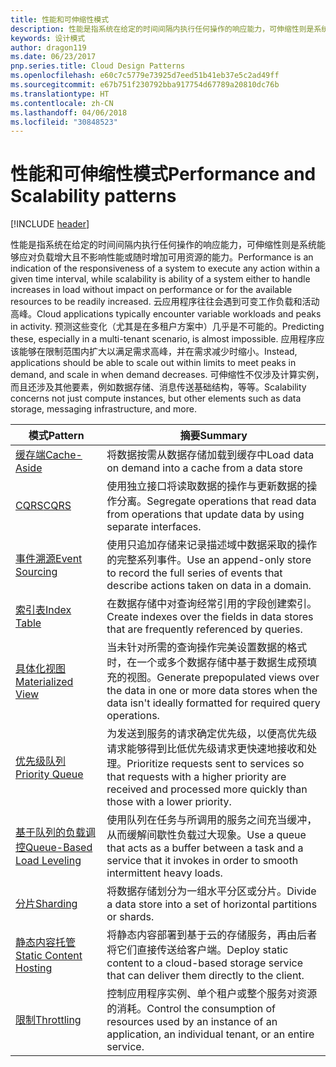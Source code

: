 ```yaml
---
title: 性能和可伸缩性模式
description: 性能是指系统在给定的时间间隔内执行任何操作的响应能力，可伸缩性则是系统能够应对负载增大且不影响性能或随时增加可用资源的能力。 云应用程序往往会遇到可变工作负载和活动高峰。 预测这些变化（尤其是在多租户方案中）几乎是不可能的。 应用程序应该能够在限制范围内扩大以满足需求高峰，并在需求减少时缩小。 可伸缩性不仅涉及计算实例，而且还涉及其他要素，例如数据存储、消息传送基础结构，等等。
keywords: 设计模式
author: dragon119
ms.date: 06/23/2017
pnp.series.title: Cloud Design Patterns
ms.openlocfilehash: e60c7c5779e73925d7eed51b41eb37e5c2ad49ff
ms.sourcegitcommit: e67b751f230792bba917754d67789a20810dc76b
ms.translationtype: HT
ms.contentlocale: zh-CN
ms.lasthandoff: 04/06/2018
ms.locfileid: "30848523"
---
```

# <a name="performance-and-scalability-patterns"></a><span data-ttu-id="0f6b6-108">性能和可伸缩性模式</span><span class="sxs-lookup"><span data-stu-id="0f6b6-108">Performance and Scalability patterns</span></span>

[!INCLUDE [header](../../_includes/header.md)]

<span data-ttu-id="0f6b6-109">性能是指系统在给定的时间间隔内执行任何操作的响应能力，可伸缩性则是系统能够应对负载增大且不影响性能或随时增加可用资源的能力。</span><span class="sxs-lookup"><span data-stu-id="0f6b6-109">Performance is an indication of the responsiveness of a system to execute any action within a given time interval, while scalability is ability of a system either to handle increases in load without impact on performance or for the available resources to be readily increased.</span></span> <span data-ttu-id="0f6b6-110">云应用程序往往会遇到可变工作负载和活动高峰。</span><span class="sxs-lookup"><span data-stu-id="0f6b6-110">Cloud applications typically encounter variable workloads and peaks in activity.</span></span> <span data-ttu-id="0f6b6-111">预测这些变化（尤其是在多租户方案中）几乎是不可能的。</span><span class="sxs-lookup"><span data-stu-id="0f6b6-111">Predicting these, especially in a multi-tenant scenario, is almost impossible.</span></span> <span data-ttu-id="0f6b6-112">应用程序应该能够在限制范围内扩大以满足需求高峰，并在需求减少时缩小。</span><span class="sxs-lookup"><span data-stu-id="0f6b6-112">Instead, applications should be able to scale out within limits to meet peaks in demand, and scale in when demand decreases.</span></span> <span data-ttu-id="0f6b6-113">可伸缩性不仅涉及计算实例，而且还涉及其他要素，例如数据存储、消息传送基础结构，等等。</span><span class="sxs-lookup"><span data-stu-id="0f6b6-113">Scalability concerns not just compute instances, but other elements such as data storage, messaging infrastructure, and more.</span></span>


|                           <span data-ttu-id="0f6b6-114">模式</span><span class="sxs-lookup"><span data-stu-id="0f6b6-114">Pattern</span></span>                            |                                                                        <span data-ttu-id="0f6b6-115">摘要</span><span class="sxs-lookup"><span data-stu-id="0f6b6-115">Summary</span></span>                                                                         |
|--------------------------------------------------------------|--------------------------------------------------------------------------------------------------------------------------------------------------------|
|               [<span data-ttu-id="0f6b6-116">缓存端</span><span class="sxs-lookup"><span data-stu-id="0f6b6-116">Cache-Aside</span></span>](../cache-aside.md)               |                                                   <span data-ttu-id="0f6b6-117">将数据按需从数据存储加载到缓存中</span><span class="sxs-lookup"><span data-stu-id="0f6b6-117">Load data on demand into a cache from a data store</span></span>                                                   |
|                      [<span data-ttu-id="0f6b6-118">CQRS</span><span class="sxs-lookup"><span data-stu-id="0f6b6-118">CQRS</span></span>](../cqrs.md)                      |                           <span data-ttu-id="0f6b6-119">使用独立接口将读取数据的操作与更新数据的操作分离。</span><span class="sxs-lookup"><span data-stu-id="0f6b6-119">Segregate operations that read data from operations that update data by using separate interfaces.</span></span>                           |
|            [<span data-ttu-id="0f6b6-120">事件溯源</span><span class="sxs-lookup"><span data-stu-id="0f6b6-120">Event Sourcing</span></span>](../event-sourcing.md)            |                     <span data-ttu-id="0f6b6-121">使用只追加存储来记录描述域中数据采取的操作的完整系列事件。</span><span class="sxs-lookup"><span data-stu-id="0f6b6-121">Use an append-only store to record the full series of events that describe actions taken on data in a domain.</span></span>                      |
|               [<span data-ttu-id="0f6b6-122">索引表</span><span class="sxs-lookup"><span data-stu-id="0f6b6-122">Index Table</span></span>](../index-table.md)               |                                <span data-ttu-id="0f6b6-123">在数据存储中对查询经常引用的字段创建索引。</span><span class="sxs-lookup"><span data-stu-id="0f6b6-123">Create indexes over the fields in data stores that are frequently referenced by queries.</span></span>                                |
|         [<span data-ttu-id="0f6b6-124">具体化视图</span><span class="sxs-lookup"><span data-stu-id="0f6b6-124">Materialized View</span></span>](../materialized-view.md)         |       <span data-ttu-id="0f6b6-125">当未针对所需的查询操作完美设置数据的格式时，在一个或多个数据存储中基于数据生成预填充的视图。</span><span class="sxs-lookup"><span data-stu-id="0f6b6-125">Generate prepopulated views over the data in one or more data stores when the data isn't ideally formatted for required query operations.</span></span>        |
|            [<span data-ttu-id="0f6b6-126">优先级队列</span><span class="sxs-lookup"><span data-stu-id="0f6b6-126">Priority Queue</span></span>](../priority-queue.md)            | <span data-ttu-id="0f6b6-127">为发送到服务的请求确定优先级，以便高优先级请求能够得到比低优先级请求更快速地接收和处理。</span><span class="sxs-lookup"><span data-stu-id="0f6b6-127">Prioritize requests sent to services so that requests with a higher priority are received and processed more quickly than those with a lower priority.</span></span> |
| [<span data-ttu-id="0f6b6-128">基于队列的负载调控</span><span class="sxs-lookup"><span data-stu-id="0f6b6-128">Queue-Based Load Leveling</span></span>](../queue-based-load-leveling.md) |              <span data-ttu-id="0f6b6-129">使用队列在任务与所调用的服务之间充当缓冲，从而缓解间歇性负载过大现象。</span><span class="sxs-lookup"><span data-stu-id="0f6b6-129">Use a queue that acts as a buffer between a task and a service that it invokes in order to smooth intermittent heavy loads.</span></span>               |
|                  [<span data-ttu-id="0f6b6-130">分片</span><span class="sxs-lookup"><span data-stu-id="0f6b6-130">Sharding</span></span>](../sharding.md)                  |                                           <span data-ttu-id="0f6b6-131">将数据存储划分为一组水平分区或分片。</span><span class="sxs-lookup"><span data-stu-id="0f6b6-131">Divide a data store into a set of horizontal partitions or shards.</span></span>                                           |
|    [<span data-ttu-id="0f6b6-132">静态内容托管</span><span class="sxs-lookup"><span data-stu-id="0f6b6-132">Static Content Hosting</span></span>](../static-content-hosting.md)    |                          <span data-ttu-id="0f6b6-133">将静态内容部署到基于云的存储服务，再由后者将它们直接传送给客户端。</span><span class="sxs-lookup"><span data-stu-id="0f6b6-133">Deploy static content to a cloud-based storage service that can deliver them directly to the client.</span></span>                          |
|                [<span data-ttu-id="0f6b6-134">限制</span><span class="sxs-lookup"><span data-stu-id="0f6b6-134">Throttling</span></span>](../throttling.md)                |                <span data-ttu-id="0f6b6-135">控制应用程序实例、单个租户或整个服务对资源的消耗。</span><span class="sxs-lookup"><span data-stu-id="0f6b6-135">Control the consumption of resources used by an instance of an application, an individual tenant, or an entire service.</span></span>                 |

